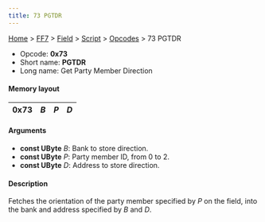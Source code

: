 ```yaml
---
title: 73 PGTDR
---
```


[Home](Main%20Page.md) > [FF7](FF7.md) > [Field](FF7/Field.md) > [Script](FF7/Field/Script.md) > [Opcodes](FF7/Field/Script/Opcodes.md) > 73 PGTDR

-   Opcode: **0x73**
-   Short name: **PGTDR**
-   Long name: Get Party Member Direction

#### Memory layout

| 0x73 | *B* | *P* | *D* |
|------|-----|-----|-----|

#### Arguments

-   **const UByte** *B*: Bank to store direction.
-   **const UByte** *P*: Party member ID, from 0 to 2.
-   **const UByte** *D*: Address to store direction.

#### Description

Fetches the orientation of the party member specified by *P* on the
field, into the bank and address specified by *B* and *D*.
